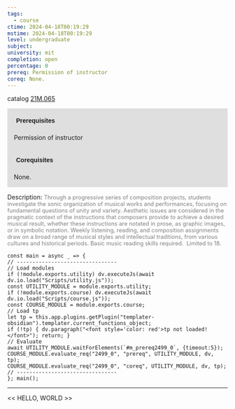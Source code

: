 ```yaml
---
tags:
  - course
ctime: 2024-04-18T00:19:29
mstime: 2024-04-18T00:19:29
level: undergraduate
subject: 
university: mit
completion: open
percentage: 0
prereq: Permission of instructor
coreq: None.
---
```


catalog [21M.065](http://student.mit.edu/catalog/m21Ma.html#21M.065)

<span style="display: block; padding: 15px; background-color: rgb(100, 100, 100, 0.2);"><font id="m_prereq2499_0" style="display: block; font-family: Arial, sans-serif; font-weight: bold; padding: 5px">Prerequisites</font><br><span id="prereq2499_0">Permission of instructor</span></span>
<span style="display: block; padding: 15px; background-color: rgb(100, 100, 100, 0.2);"><font id="m_coreq2499_0" style="display: block; font-family: Arial, sans-serif; font-weight: bold; padding: 5px">Corequisites</font><br><span id="coreq2499_0">None.</span></span>

<font style="">Description:</font>
<font style="color: grey; font-size: 0.8rem;">Through a progressive series of composition projects, students investigate the sonic organization of musical works and performances, focusing on fundamental questions of unity and variety. Aesthetic issues are considered in the pragmatic context of the instructions that composers provide to achieve a desired musical result, whether these instructions are notated in prose, as graphic images, or in symbolic notation. Weekly listening, reading, and composition assignments draw on a broad range of musical styles and intellectual traditions, from various cultures and historical periods. Basic music reading skills required.  Limited to 18.</font>

```dataviewjs
const main = async _ => {
// --------------------------------
// Load modules
if (!module.exports.utility) dv.executeJs(await dv.io.load("Scripts/utility.js"));
const UTILITY_MODULE = module.exports.utility;
if (!module.exports.course) dv.executeJs(await dv.io.load("Scripts/course.js"));
const COURSE_MODULE = module.exports.course;
// Load tp
let tp = this.app.plugins.getPlugin("templater-obsidian").templater.current_functions_object;
if (!tp) { dv.paragraph("<font style='color: red'>tp not loaded!</font>"); return; }
// Evaluate
await UTILITY_MODULE.waitForElements(`#m_prereq2499_0`, {timeout:5});
COURSE_MODULE.evaluate_req("2499_0", "prereq", UTILITY_MODULE, dv, tp);
COURSE_MODULE.evaluate_req("2499_0", "coreq", UTILITY_MODULE, dv, tp);
// --------------------------------
}; main();
```

---

<< HELLO, WORLD >>
